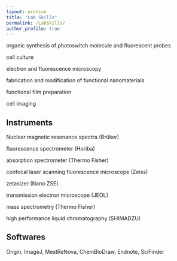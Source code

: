 ```yaml
---
layout: archive
title: "Lab Skills"
permalink: /LabSkills/
author_profile: true
---
```

organic synthesis of photoswitch molecule and fluorescent probes

cell culture

electron and fluorescence microscopy

fabrication and modification of functional nanomaterials

functional film preparation

cell imaging

## Instruments
Nuclear magnetic resonance spectra (Brüker)

fluorescence spectrometer (Horiba) 

absorption spectrometer (Thermo Fisher)

confocal laser scanning fluorescence microscope (Zeiss)

zetasizer (Nano ZSE)

transmission electron microscope (JEOL)

mass spectrometry (Thermo Fisher)

high performance liquid chromatography (SHIMADZU)

## Softwares 
Origin, ImageJ, MestReNova, ChemBioDraw, Endnote, SciFinder
